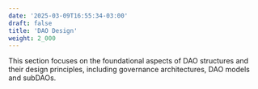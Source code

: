 ```yaml
---
date: '2025-03-09T16:55:34-03:00'
draft: false
title: 'DAO Design'
weight: 2_000
---
```


This section focuses on the foundational aspects of DAO structures and their design principles, including governance architectures, DAO models and subDAOs.

